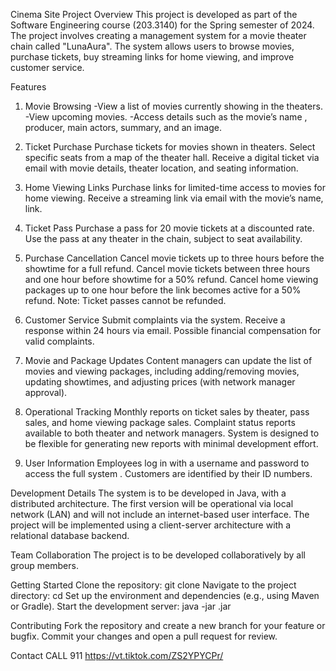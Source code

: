 Cinema Site Project
Overview
This project is developed as part of the Software Engineering course (203.3140) for the Spring semester of 2024. The project involves creating a management system for a movie theater chain called "LunaAura". The system allows users to browse movies, purchase tickets, buy streaming links for home viewing, and improve customer service.


Features
1. Movie Browsing
-View a list of movies currently showing in the theaters.
-View upcoming movies.
-Access details such as the movie’s name , producer, main actors, summary, and an image.

2. Ticket Purchase
Purchase tickets for movies shown in theaters.
Select specific seats from a map of the theater hall.
Receive a digital ticket via email with movie details, theater location, and seating information.

3. Home Viewing Links
Purchase links for limited-time access to movies for home viewing.
Receive a streaming link via email with the movie’s name, link.

4. Ticket Pass
Purchase a pass for 20 movie tickets at a discounted rate.
Use the pass at any theater in the chain, subject to seat availability.

5. Purchase Cancellation
Cancel movie tickets up to three hours before the showtime for a full refund.
Cancel movie tickets between three hours and one hour before showtime for a 50% refund.
Cancel home viewing packages up to one hour before the link becomes active for a 50% refund.
Note: Ticket passes cannot be refunded.

6. Customer Service
Submit complaints via the system.
Receive a response within 24 hours via email.
Possible financial compensation for valid complaints.

7. Movie and Package Updates
Content managers can update the list of movies and viewing packages, including adding/removing movies, updating showtimes, and adjusting prices (with network manager approval).

9. Operational Tracking
Monthly reports on ticket sales by theater, pass sales, and home viewing package sales.
Complaint status reports available to both theater and network managers.
System is designed to be flexible for generating new reports with minimal development effort.

10. User Information
Employees log in with a username and password to access the  full system .
Customers are identified by their ID numbers.

Development Details
The system is to be developed in Java, with a distributed architecture.
The first version will be operational via local network (LAN) and will not include an internet-based user interface.
The project will be implemented using a client-server architecture with a relational database backend.


Team Collaboration
The project is to be developed collaboratively by all group members. 

Getting Started
Clone the repository: git clone <repository-url>
Navigate to the project directory: cd <project-directory>
Set up the environment and dependencies (e.g., using Maven or Gradle).
Start the development server: java -jar <server-file>.jar

Contributing
Fork the repository and create a new branch for your feature or bugfix.
Commit your changes and open a pull request for review.


Contact
CALL 911
https://vt.tiktok.com/ZS2YPYCPr/

